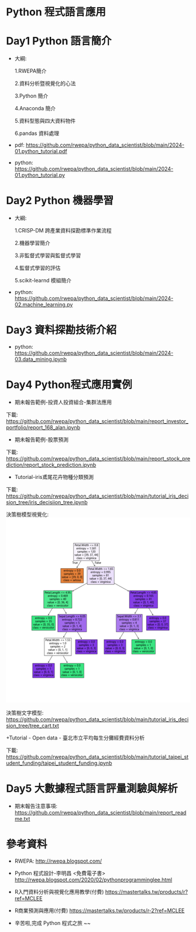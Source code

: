 # Python 程式語言應用

# Day1 Python 語言簡介

+ 大綱:

  1.RWEPA簡介

  2.資料分析暨視覺化的心法

  3.Python 簡介

  4.Anaconda 簡介

  5.資料型態與四大資料物件

  6.pandas 資料處理

+ pdf: https://github.com/rwepa/python_data_scientist/blob/main/2024-01.python_tutorial.pdf

+ python: https://github.com/rwepa/python_data_scientist/blob/main/2024-01.python_tutorial.py

# Day2 Python 機器學習

+ 大綱:

  1.CRISP-DM 跨產業資料探勘標準作業流程
  
  2.機器學習簡介
  
  3.非監督式學習與監督式學習
  
  4.監督式學習的評估
  
  5.scikit-learnd 模組簡介

+ python: https://github.com/rwepa/python_data_scientist/blob/main/2024-02.machine_learning.py

# Day3 資料探勘技術介紹

+ python: https://github.com/rwepa/python_data_scientist/blob/main/2024-03.data_mining.ipynb

# Day4 Python程式應用實例

+ 期未報告範例-投資人投資組合-集群法應用

下載: https://github.com/rwepa/python_data_scientist/blob/main/report_investor_portfolio/report_168_alan.ipynb

+ 期未報告範例-股票預測

下載: https://github.com/rwepa/python_data_scientist/blob/main/report_stock_prediction/report_stock_prediction.ipynb

+ Tutorial-iris鳶尾花卉物種分類預測

下載: https://github.com/rwepa/python_data_scientist/blob/main/tutorial_iris_decision_tree/iris_decisiion_tree.ipynb

決策樹模型視覺化: ![image](https://github.com/rwepa/python_data_scientist/blob/main/tutorial_iris_decision_tree/tree_cart.png)

決策樹文字模型: https://github.com/rwepa/python_data_scientist/blob/main/tutorial_iris_decision_tree/tree_cart.txt

+Tutorial - Open data - 臺北市立平均每生分攤經費資料分析

下載: https://github.com/rwepa/python_data_scientist/blob/main/tutorial_taipei_student_funding/taipei_student_funding.ipynb

# Day5 大數據程式語言評量測驗與解析

+ 期末報告注意事項: https://github.com/rwepa/python_data_scientist/blob/main/report_readme.txt

# 參考資料

+ RWEPA: http://rwepa.blogspot.com/

+ Python 程式設計-李明昌 <免費電子書> http://rwepa.blogspot.com/2020/02/pythonprogramminglee.html

+ R入門資料分析與視覺化應用教學(付費) https://mastertalks.tw/products/r?ref=MCLEE

+ R商業預測與應用(付費) https://mastertalks.tw/products/r-2?ref=MCLEE

+ 辛苦啦,完成 Python 程式之旅 ~~
